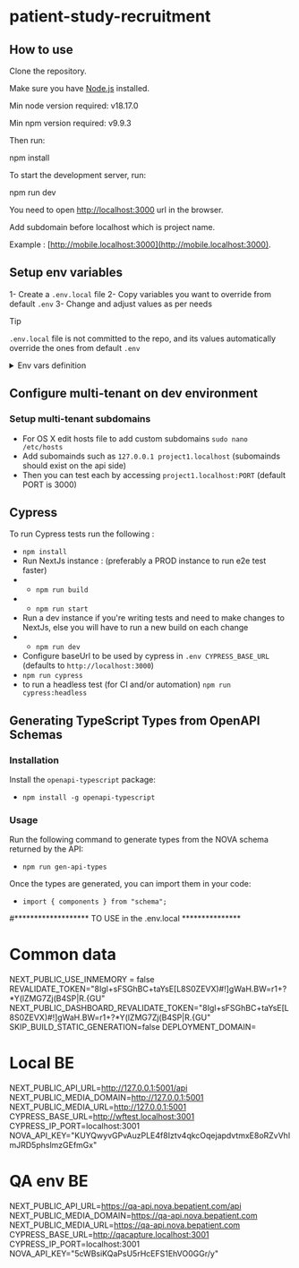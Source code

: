 # patient-study-recruitment

## How to use

Clone the repository.

Make sure you have [Node.js](https://nodejs.org/) installed.

Min node version required: v18.17.0

Min npm version required: v9.9.3

Then run:

npm install

To start the development server, run:

npm run dev

You need to open [http://localhost:3000](http://localhost:3000) url in the browser.

Add subdomain before localhost which is project name.

Example : [http://mobile.localhost:3000](http://mobile.localhost:3000).

## Setup env variables
1- Create a `.env.local` file
2- Copy variables you want to override from default `.env`
3- Change and adjust values as per needs

> [!TIP]
> `.env.local` file is not committed to the repo, and its values automatically override the ones from default `.env` 

<details>
	<summary>Env vars definition</summary>

| Env                             | Definition                                              |
|---------------------------------|---------------------------------------------------------|
| NEXT_PUBLIC_API_URL             | URL for API instance                                    |
| NEXT_PUBLIC_MEDIA_DOMAIN        | Domain for media storage                                |
| DEPLOYMENT_DOMAIN               | Domain for deployment                                   |
| NOVA_API_KEY                    | API key for NOVA                                        |
| SKIP_BUILD_STATIC_GENERATION    | Flag to skip static generation during build             |
| REVALIDATE_TOKEN                | Token for revalidation                                  |
| CYPRESS_BASE_URL                | Base URL for Cypress tests                              |
| CYPRESS_IP_PORT                 | IP and port for Cypress tests                           |
| ACCESS_CONTROL_ALLOW_ORIGIN     | Allowed origin for access control                       |
| OPEN_API_SCHEMA_API_KEY         | API key for accessing the Open API schema               |

### Descriptions

- **NEXT_PUBLIC_API_URL**: 
  The URL for the API instance that the application will communicate with. This is the base URL used for all API requests made by the frontend. It should point to the main entry point of your backend services, typically something like `https://api.example.com`.

- **NEXT_PUBLIC_MEDIA_DOMAIN**: 
  The domain where media assets (such as images, videos, and other files) are stored. This URL is used to fetch and display media content within the application. For example, if your media is stored on a cloud storage service, this would be the base URL for that service.

- **DEPLOYMENT_DOMAIN**: 
  The domain used for the deployment of the application. This is the URL where the application will be accessible to end-users. For instance, in a staging environment, it might be `https://staging.example.com`, and in production, it might be `https://example.com`.

- **NOVA_API_KEY**: 
  An API key used to authenticate with the NOVA API. This key is required to access protected endpoints on the NOVA API and should be kept secure. It is typically provided by the NOVA service and should be included in the headers of API requests.

- **SKIP_BUILD_STATIC_GENERATION**: 
  A boolean flag indicating whether to skip static generation during the build process. When set to `true`, it can speed up the build process by not generating static pages, which is useful for certain development or CI/CD scenarios.

- **REVALIDATE_TOKEN**: 
  A token used for revalidating certain processes within the application. This token can be used to trigger revalidation of static content, ensuring that the latest data is displayed without needing a full rebuild.

- **CYPRESS_BASE_URL**: 
  The base URL for running Cypress end-to-end tests. This URL is where the Cypress tests will be executed, simulating user interactions with the application. It should match the URL where your development or test instance is running.

- **CYPRESS_IP_PORT**: 
  The IP address and port for Cypress tests. This specifies the network address where Cypress should connect to run its tests. Typically, it would be something like `localhost:3000`.

- **ACCESS_CONTROL_ALLOW_ORIGIN**: 
  Specifies which origin is allowed for access control. This is used to configure CORS (Cross-Origin Resource Sharing) policies, determining which domains are permitted to make requests to your server. For example, setting it to `https://admin.example.com` allows that domain to access your API.

- **OPEN_API_SCHEMA_API_KEY**: 
  An API key to access the Open API schema. This key is required to fetch the schema definitions used for generating TypeScript types or other client libraries. It ensures that only authorized users can access the detailed API specifications.

</details>

## Configure multi-tenant on dev environment

### Setup multi-tenant subdomains

- For OS X edit hosts file to add custom subdomains `sudo nano /etc/hosts`
- Add subomainds such as `127.0.0.1 project1.localhost` (subomainds should exist on the api side)
- Then you can test each by accessing `project1.localhost:PORT` (default PORT is 3000)

## Cypress

To run Cypress tests run the following :

- `npm install`
- Run NextJs instance : (preferably a PROD instance to run e2e test faster)
- - `npm run build`
- - `npm run start`
- Run a dev instance if you're writing tests and need to make changes to NextJs, else you will have to run a new build on each change
- - `npm run dev`
- Configure baseUrl to be used by cypress in `.env CYPRESS_BASE_URL` (defaults to `http://localhost:3000`)
- `npm run cypress`
- to run a headless test (for CI and/or automation) `npm run cypress:headless`

## Generating TypeScript Types from OpenAPI Schemas

### Installation

Install the `openapi-typescript` package:

- `npm install -g openapi-typescript`

### Usage

Run the following command to generate types from the NOVA schema returned by the API:

- `npm run gen-api-types`

Once the types are generated, you can import them in your code:

- `import { components } from "schema";`


#******************* TO USE in the .env.local ***************
# Common data
NEXT_PUBLIC_USE_INMEMORY = false
REVALIDATE_TOKEN="8Igl+sFSGhBC+taYsE[L8S0ZEVX)#!]gWaH.BW=r1+?*Y(lZMG7Zj(B4SP|R.{GU"
NEXT_PUBLIC_DASHBOARD_REVALIDATE_TOKEN="8Igl+sFSGhBC+taYsE[L8S0ZEVX)#!]gWaH.BW=r1+?*Y(lZMG7Zj(B4SP|R.{GU"
SKIP_BUILD_STATIC_GENERATION=false
DEPLOYMENT_DOMAIN=

# Local BE
NEXT_PUBLIC_API_URL=http://127.0.0.1:5001/api
NEXT_PUBLIC_MEDIA_DOMAIN=http://127.0.0.1:5001
NEXT_PUBLIC_MEDIA_URL=http://127.0.0.1:5001
CYPRESS_BASE_URL=http://wftest.localhost:3001
CYPRESS_IP_PORT=localhost:3001
NOVA_API_KEY="KUYQwyvGPvAuzPLE4f8Iztv4qkcOqejapdvtmxE8oRZvVhlmJRD5phslmzGEfmGx"

# QA env BE
NEXT_PUBLIC_API_URL=https://qa-api.nova.bepatient.com/api
NEXT_PUBLIC_MEDIA_DOMAIN=https://qa-api.nova.bepatient.com
NEXT_PUBLIC_MEDIA_URL=https://qa-api.nova.bepatient.com
CYPRESS_BASE_URL=http://qacapture.localhost:3001
CYPRESS_IP_PORT=localhost:3001
NOVA_API_KEY="5cWBsiKQaPsU5rHcEFS1EhVO0GGr/y"




